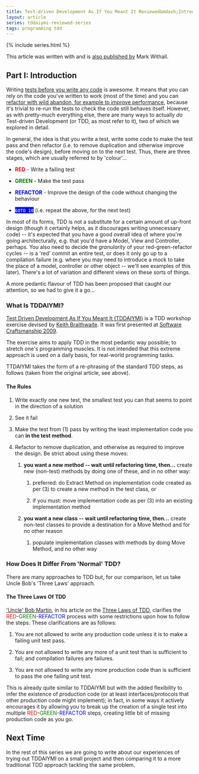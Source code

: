 ```yaml
---
title: Test-driven Development As If You Meant It Reviewed&mdash;Introduction
layout: article
series: tddaiymi-reviewed-series
tags: programming tdd
---
```


{% include series.html %}

This article was written with and is [also published by](http://markwithall.com/programming/2015/06/09/test-driven-development-as-if-you-meant-it-reviewed-part-i.html) Mark Withall.

Part I: Introduction
--------------------

Writing [tests before you write any
code](http://www.diveintopython.net/unit_testing/stage_1.html) is
awesome. It means that you can rely on the code you've written to work
(most of the time) and you can [refactor with wild abandon, for example
to improve
performance](http://www.diveintopython.net/refactoring/),
because it's trivial to re-run the tests to check the code still behaves
itself. However, as with pretty-much everything else, there are many
ways to actually *do* Test-driven Development (or TDD, as most refer to
it), two of which we explored in detail.

In general, the idea is that you write a test, write some code to make
the test pass and then refactor (i.e. to remove duplication and
otherwise improve the code's design), before moving on to the next test.
Thus, there are three stages, which are usually referred to by
'colour'...

-   **<span style="color: red;">RED</span>** - Write a failing test

-   **<span style="color: green;">GREEN</span>** - Make the test pass

-   **<span style="color: blue;">REFACTOR</span>** - Improve the design
    of the code without changing the behaviour

-   **<span
    style="background: blue; color: lightblue;">`GOTO 10`</span>** (i.e.
    repeat the above, for the next test)

In most of its forms, TDD is not a substitute for a certain amount of
up-front design (though it certainly helps, as it discourages writing
unnecessary code) -- it's expected that you have a good overall idea of
where you're going architecturally, e.g. that you'd have a Model, View
and Controller, perhaps. You also need to decide the *granularity* of
your red-green-refactor cycles -- is a 'red' commit an entire test, or
does it only go up to a compilation failure (e.g. where you may need to
introduce a mock to take the place of a model, controller or other
object -- we'll see examples of this later). There's a lot of variation
and different views on these sorts of things.

A more pedantic flavour of TDD has been proposed that caught our
attention, so we had to give it a go...

### What Is TDDAIYMI?

[Test Driven Development As If You Meant It
(TDDAIYMI)](http://cumulative-hypotheses.org/2011/08/30/tdd-as-if-you-meant-it/)
is a TDD workshop exercise devised by [Keith
Braithwaite](https://twitter.com/keithb_b). It was first presented at
[Software Craftsmanship
2009](http://www.codemanship.co.uk/softwarecraftsmanship/).

The exercise aims to apply TDD in the most pedantic way possible; to
stretch one's programming muscles. It is not intended that this extreme
approach is used on a daily basis, for real-world programming tasks.

TTDAIYMI takes the form of a re-phrasing of the standard TDD steps, as
follows (taken from the original article, see above).

#### The Rules

1. Write exactly one new test, the smallest test you can that seems to
   point in the direction of a solution

1. See it fail

1. Make the test from (1) pass by writing the least implementation code
   you can **in the test method**.

1. Refactor to remove duplication, and otherwise as required to improve
   the design. Be strict about using these moves:

   1. **you want a new method -- wait until refactoring time, then...**
        create new (non-test) methods by doing one of these, and in no
        other way:

      1. preferred: do Extract Method on implementation code created
         as per (3) to create a new method in the test class, or

      1. if you must: move implementation code as per (3) into an
         existing implementation method

   1. **you want a new class -- wait until refactoring time, then...**
        create non-test classes to provide a destination for a Move
        Method and for no other reason

      1. populate implementation classes with methods by doing Move
         Method, and no other way

### How Does It Differ From 'Normal' TDD?

There are many approaches to TDD but, for our comparison, let us take
Uncle Bob's 'Three Laws' approach.

#### The Three Laws Of TDD

['Uncle' Bob Martin](https://twitter.com/unclebobmartin),
in his article on the [Three Laws of TDD](http://butunclebob.com/ArticleS.UncleBob.TheThreeRulesOfTdd),
clarifies the <span style="color: red;">RED</span>-<span style="color: green;">GREEN</span>-<span style="color: blue;">REFACTOR</span> process with some restrictions upon how
to follow the steps. These clarifications are as follows:

1.  You are not allowed to write any production code unless it is to
    make a failing unit test pass.

2.  You are not allowed to write any more of a unit test than is
    sufficient to fail; and compilation failures are failures.

3.  You are not allowed to write any more production code than is
    sufficient to pass the one failing unit test.

This is already quite similar to TDDAIYMI but with the added flexibility
to infer the existence of production code (or at least
interfaces/protocols that other production code might implement); in
fact, in some ways it actively encourages it by allowing you to break up
the creation of a single test into multiple <span style="color: red;">RED</span>-<span style="color: green;">GREEN</span>-<span style="color: blue;">REFACTOR</span> steps,
creating little bit of missing production code as you go.

Next Time
---------

In the rest of this series we are going to write about our experiences
of trying out TDDAIYMI on a small project and then comparing it to a
more traditional TDD approach tackling the same problem.
